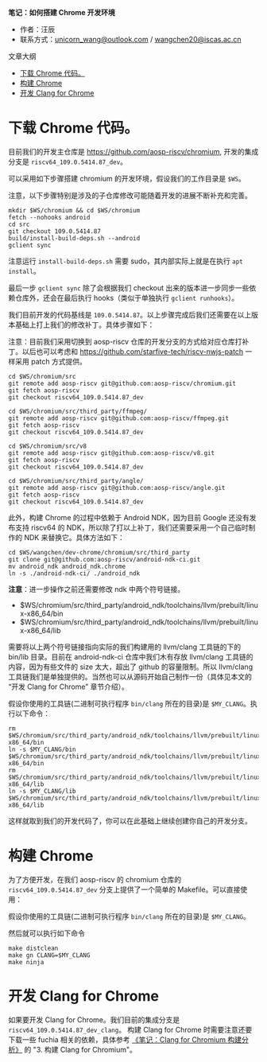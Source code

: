 **笔记：如何搭建 Chrome 开发环境**

- 作者：汪辰
- 联系方式：<unicorn_wang@outlook.com> / <wangchen20@iscas.ac.cn>

文章大纲

<!-- TOC -->

- [下载 Chrome 代码。](#下载-chrome-代码)
- [构建 Chrome](#构建-chrome)
- [开发 Clang for Chrome](#开发-clang-for-chrome)

<!-- /TOC -->

# 下载 Chrome 代码。

目前我们的开发主仓库是 <https://github.com/aosp-riscv/chromium>, 开发的集成分支是 `riscv64_109.0.5414.87_dev`。

可以采用如下步骤搭建 chromium 的开发环境，假设我们的工作目录是 `$WS`。

注意，以下步骤特别是涉及的子仓库修改可能随着开发的进展不断补充和完善。

```shell
mkdir $WS/chromium && cd $WS/chromium
fetch --nohooks android
cd src
git checkout 109.0.5414.87
build/install-build-deps.sh --android
gclient sync
```

注意运行 `install-build-deps.sh` 需要 sudo，其内部实际上就是在执行 `apt install`。

最后一步 `gclient sync` 除了会根据我们 checkout 出来的版本进一步同步一些依赖仓库外，还会在最后执行 hooks（类似于单独执行 `gclient runhooks`）。

我们目前开发的代码基线是 `109.0.5414.87`。以上步骤完成后我们还需要在以上版本基础上打上我们的修改补丁。具体步骤如下：

注意：目前我们采用切换到 aosp-riscv 仓库的开发分支的方式给对应仓库打补丁。以后也可以考虑和 <https://github.com/starfive-tech/riscv-nwjs-patch> 一样采用 patch 方式提供。

```shell
cd $WS/chromium/src
git remote add aosp-riscv git@github.com:aosp-riscv/chromium.git
git fetch aosp-riscv
git checkout riscv64_109.0.5414.87_dev

cd $WS/chromium/src/third_party/ffmpeg/
git remote add aosp-riscv git@github.com:aosp-riscv/ffmpeg.git
git fetch aosp-riscv 
git checkout riscv64_109.0.5414.87_dev 

cd $WS/chromium/src/v8
git remote add aosp-riscv git@github.com:aosp-riscv/v8.git
git fetch aosp-riscv
git checkout riscv64_109.0.5414.87_dev 

cd $WS/chromium/src/third_party/angle/
git remote add aosp-riscv git@github.com:aosp-riscv/angle.git
git fetch aosp-riscv 
git checkout riscv64_109.0.5414.87_dev 
```

此外，构建 Chrome 的过程中依赖于 Android NDK，因为目前 Google 还没有发布支持 riscv64 的 NDK，所以除了打以上补丁，我们还需要采用一个自己临时制作的 NDK 来替换它。具体方法如下：

```shell
cd $WS/wangchen/dev-chrome/chromium/src/third_party
git clone git@github.com:aosp-riscv/android-ndk-ci.git
mv android_ndk android_ndk.chrome
ln -s ./android-ndk-ci/ ./android_ndk
```

**注意**：进一步操作之前还需要修改 ndk 中两个符号链接。

- $WS/chromium/src/third_party/android_ndk/toolchains/llvm/prebuilt/linux-x86_64/bin
- $WS/chromium/src/third_party/android_ndk/toolchains/llvm/prebuilt/linux-x86_64/lib

需要将以上两个符号链接指向实际的我们构建用的 llvm/clang 工具链的下的 bin/lib 目录。目前在 android-ndk-ci 仓库中我们木有存放 llvm/clang 工具链的内容，因为有些文件的 size 太大，超出了 github 的容量限制。所以 llvm/clang 工具链我们是单独提供的。当然也可以从源码开始自己制作一份（具体见本文的 “开发 Clang for Chrome” 章节介绍）。

假设你使用的工具链(二进制可执行程序 `bin/clang` 所在的目录)是 `$MY_CLANG`。执行以下命令：

```shell
rm $WS/chromium/src/third_party/android_ndk/toolchains/llvm/prebuilt/linux-x86_64/bin
ln -s $MY_CLANG/bin $WS/chromium/src/third_party/android_ndk/toolchains/llvm/prebuilt/linux-x86_64/bin
rm $WS/chromium/src/third_party/android_ndk/toolchains/llvm/prebuilt/linux-x86_64/lib
ln -s $MY_CLANG/lib $WS/chromium/src/third_party/android_ndk/toolchains/llvm/prebuilt/linux-x86_64/lib
```

这样就取到我们的开发代码了，你可以在此基础上继续创建你自己的开发分支。

# 构建 Chrome

为了方便开发，在我们 aosp-riscv 的 chromium 仓库的 `riscv64_109.0.5414.87_dev` 分支上提供了一个简单的 Makefile。可以直接使用：

假设你使用的工具链(二进制可执行程序 `bin/clang` 所在的目录)是 `$MY_CLANG`。

然后就可以执行如下命令
```shell
make distclean
make gn CLANG=$MY_CLANG
make ninja
```

# 开发 Clang for Chrome

如果要开发 Clang for Chrome。我们目前的集成分支是 `riscv64_109.0.5414.87_dev_clang`。
构建 Clang for Chrome 时需要注意还要下载一些 fuchia 相关的依赖，具体参考 [《笔记：Clang for Chromium 构建分析》][1] 的 "3. 构建 Clang for Chromium"。

[1]:../../articles/20230201-chrome-clang-build.md
